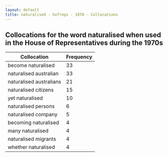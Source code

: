 ```yaml
---
layout: default
title: naturalised - hofreps - 1970 - Collocations
---
```

## Collocations for the word **naturalised** when used in the House of Representatives during the 1970s

| Collocation | Frequency |
|--------------|----------------|
|become naturalised|33|
|naturalised australian|33|
|naturalised australians|21|
|naturalised citizens|15|
|yet naturalised|10|
|naturalised persons|6|
|naturalised company|5|
|becoming naturalised|4|
|many naturalised|4|
|naturalised migrants|4|
|whether naturalised|4|
